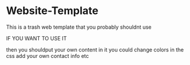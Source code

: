 # Website-Template
This is a trash web template that you probably shouldnt use

IF YOU WANT TO USE IT

then you shouldput your own content in it
you could change colors in the css
add your own contact info etc
